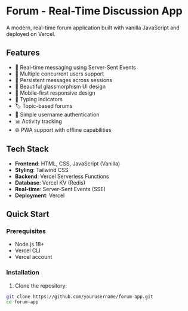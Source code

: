# Forum - Real-Time Discussion App

A modern, real-time forum application built with vanilla JavaScript and deployed on Vercel.

## Features

- 🚀 Real-time messaging using Server-Sent Events
- 👥 Multiple concurrent users support  
- 💬 Persistent messages across sessions
- 🎨 Beautiful glassmorphism UI design
- 📱 Mobile-first responsive design
- 🔔 Typing indicators
- 🏷️ Topic-based forums
- 👤 Simple username authentication
- 📊 Activity tracking
- 🌐 PWA support with offline capabilities

## Tech Stack

- **Frontend**: HTML, CSS, JavaScript (Vanilla)
- **Styling**: Tailwind CSS
- **Backend**: Vercel Serverless Functions
- **Database**: Vercel KV (Redis)
- **Real-time**: Server-Sent Events (SSE)
- **Deployment**: Vercel

## Quick Start

### Prerequisites

- Node.js 18+
- Vercel CLI
- Vercel account

### Installation

1. Clone the repository:
```bash
git clone https://github.com/yourusername/forum-app.git
cd forum-app